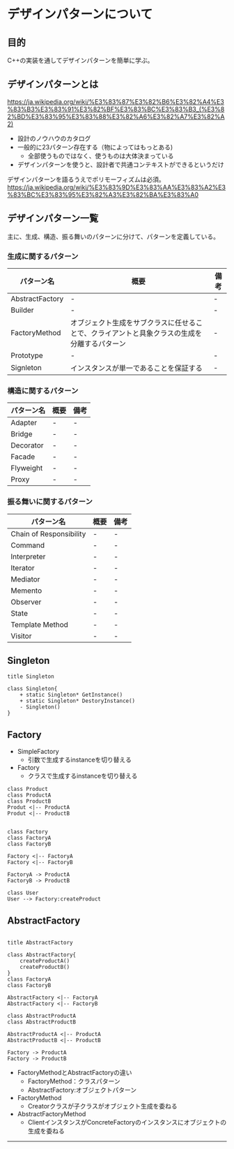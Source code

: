 # デザインパターンについて

## 目的

C++の実装を通してデザインパターンを簡単に学ぶ。


## デザインパターンとは

https://ja.wikipedia.org/wiki/%E3%83%87%E3%82%B6%E3%82%A4%E3%83%B3%E3%83%91%E3%82%BF%E3%83%BC%E3%83%B3_(%E3%82%BD%E3%83%95%E3%83%88%E3%82%A6%E3%82%A7%E3%82%A2)


* 設計のノウハウのカタログ
* 一般的に23パターン存在する（物によってはもっとある)
    * 全部使うものではなく、使うものは大体決まっている
* デザインパターンを使うと、設計者で共通コンテキストができるというだけ

デザインパターンを語るうえでポリモーフィズムは必須。
https://ja.wikipedia.org/wiki/%E3%83%9D%E3%83%AA%E3%83%A2%E3%83%BC%E3%83%95%E3%82%A3%E3%82%BA%E3%83%A0

## デザインパターン一覧

主に、生成、構造、振る舞いのパターンに分けて、パターンを定義している。

### 生成に関するパターン

|パターン名     |概要|備考|
|---------------|----|----|
|AbstractFactory|-   |-   |
|Builder        |-   |-   |
|FactoryMethod  | オブジェクト生成をサブクラスに任せることで、クライアントと具象クラスの生成を分離するパターン  |-   |
|Prototype      |-   |-   |
|Signleton      | インスタンスが単一であることを保証する   |-   |



### 構造に関するパターン

|パターン名|概要|備考|
|----------|----|----|
|Adapter   |-   |-   |
|Bridge    |-   |-   |
|Decorator |-   |-   |
|Facade    |-   |-   |
|Flyweight |-   |-   |
|Proxy     |-   |-   |

### 振る舞いに関するパターン

|パターン名             |概要|備考|
|-----------------------|----|----|
|Chain of Responsibility|-   |-   |
|Command                |-   |-   |
|Interpreter            |-   |-   |
|Iterator               |-   |-   |
|Mediator               |-   |-   |
|Memento                |-   |-   |
|Observer               |-   |-   |
|State                  |-   |-   |
|Template Method        |-   |-   |
|Visitor                |-   |-   |


## Singleton


```plantuml
title Singleton

class Singleton{
    + static Singleton* GetInstance()
    + static Singleton* DestoryInstance()
    - Singleton()
}

```

## Factory

* SimpleFactory
    * 引数で生成するinstanceを切り替える
* Factory
    * クラスで生成するinstanceを切り替える


```plantuml
class Product
class ProductA
class ProductB
Produt <|-- ProductA
Produt <|-- ProductB


class Factory
class FactoryA
class FactoryB

Factory <|-- FactoryA
Factory <|-- FactoryB

FactoryA -> ProductA
FactoryB -> ProductB

class User
User --> Factory:createProduct

```


## AbstractFactory

```plantuml

title AbstractFactory

class AbstractFactory{
    createProductA()
    createProductB()
}
class FactoryA
class FactoryB

AbstractFactory <|-- FactoryA
AbstractFactory <|-- FactoryB

class AbstractProductA
class AbstractProductB

AbstractProductA <|-- ProductA
AbstractProductB <|-- ProductB

Factory -> ProductA
Factory -> ProductB

```

* FactoryMethodとAbstractFactoryの違い
    * FactoryMethod：クラスパターン
    * AbstractFactory:オブジェクトパターン
* FactoryMethod
    * Creatorクラスが子クラスがオブジェクト生成を委ねる
* AbstractFactoryMethod
    * ClientインスタンスがConcreteFactoryのインスタンスにオブジェクトの生成を委ねる

-------------------------------------------

